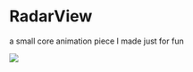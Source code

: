 # RadarView
a small core animation piece I made just for fun

![](RadarAnimation/radarAnimation.gif)
